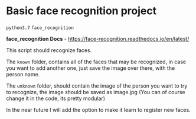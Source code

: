 # Basic face recognition project

`python3.7` `face_recognition`

**face_recognition Docs** - https://face-recognition.readthedocs.io/en/latest/


This script should recognize faces.

The `known` folder, contains all of the faces that may be recognized, in case you want to add another one, just save the
image over there, with the person name. 

The `unknown` folder, should contain the image of the person you want to try to recognize, the image should be saved as image.jpg (You can of course change it in the code, its pretty modular)

In the near future I will add the option to make it learn to register new faces.

